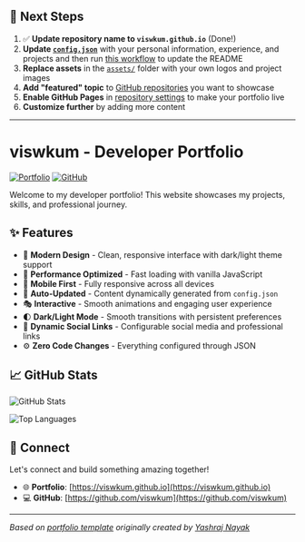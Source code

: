 ## 🚀 Next Steps

1. ✅ **Update repository name to `viswkum.github.io`** (Done!)
2. **Update [`config.json`](https://github.com/viswkum/viswkum.github.io/blob/main/config.json)** with your personal information, experience, and projects and then run [this workflow](https://github.com/viswkum/viswkum.github.io/actions/workflows/update-readme.yml) to update the README
3. **Replace assets** in the [`assets/`](https://github.com/viswkum/viswkum.github.io/tree/main/assets/) folder with your own logos and project images
4. **Add "featured" topic** to [GitHub repositories](https://github.com/viswkum?tab=repositories) you want to showcase
5. **Enable GitHub Pages** in [repository settings](https://github.com/viswkum/viswkum.github.io/settings/pages) to make your portfolio live
6. **Customize further** by adding more content

---

# viswkum - Developer Portfolio

<div align="left">
  
[![Portfolio](https://img.shields.io/badge/🌐_Visit_Portfolio-Live-brightgreen?style=for-the-badge)](https://viswkum.github.io)
[![GitHub](https://img.shields.io/badge/GitHub-Profile-181717?style=for-the-badge&logo=github)](https://github.com/viswkum)

</div>

Welcome to my developer portfolio! This website showcases my projects, skills, and professional journey.

## ✨ Features

- 🎨 **Modern Design** - Clean, responsive interface with dark/light theme support
- 🚀 **Performance Optimized** - Fast loading with vanilla JavaScript
- 📱 **Mobile First** - Fully responsive across all devices
- 🔄 **Auto-Updated** - Content dynamically generated from `config.json`
- 🎭 **Interactive** - Smooth animations and engaging user experience
- 🌓 **Dark/Light Mode** - Smooth transitions with persistent preferences
- 🔗 **Dynamic Social Links** - Configurable social media and professional links
- ⚙️ **Zero Code Changes** - Everything configured through JSON

## 📈 GitHub Stats

<div align="left">

![GitHub Stats](https://github-readme-stats.vercel.app/api?username=viswkum&theme=dark&hide_border=true&include_all_commits=true&count_private=true)

![Top Languages](https://github-readme-stats.vercel.app/api/top-langs/?username=viswkum&theme=dark&hide_border=true&include_all_commits=true&count_private=true&layout=compact)

</div>

## 🤝 Connect

Let's connect and build something amazing together!

- 🌐 **Portfolio**: [https://viswkum.github.io](https://viswkum.github.io)
- 💻 **GitHub**: [https://github.com/viswkum](https://github.com/viswkum)

---

*Based on [portfolio template](https://github.com/yashrajnayak/developer-portfolio) originally created by [Yashraj Nayak](https://github.com/yashrajnayak)*